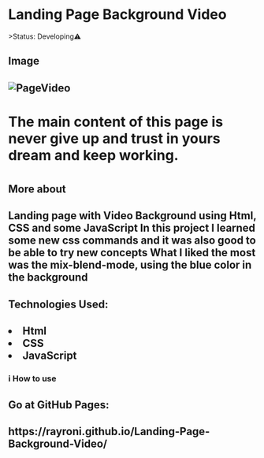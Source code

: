 <h1>Landing Page Background Video</h1>
>Status: Developing⚠️
<h2>Image <h2/>
<img src="https://media.discordapp.net/attachments/914344565073412126/953742613121499207/page.JPG?width=1332&height=676"
     alt="PageVideo">

<h1>The main content of this page is never give up and trust in yours dream and keep working.<h1/>
<h2>More about<h2>
Landing page with Video Background using Html, CSS and some JavaScript
In this project I learned some new css commands and it was also good to be able to try new concepts
What I liked the most was the mix-blend-mode, using the blue color in the background

<h2>Technologies Used:<h2>
 <li>Html</li>
 <li>CSS</li>
 <li>JavaScript</li>
<h3> ℹ️ How to use<h3>
 <h2>Go at GitHub Pages:<h2/>
https://rayroni.github.io/Landing-Page-Background-Video/
